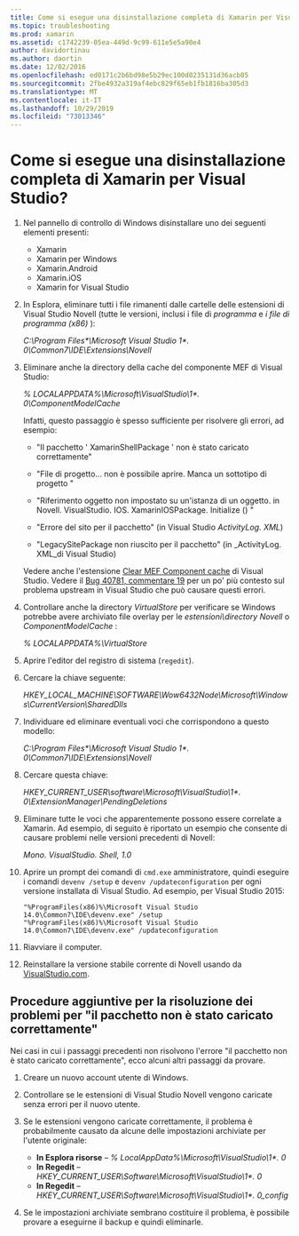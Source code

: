 ```yaml
---
title: Come si esegue una disinstallazione completa di Xamarin per Visual Studio?
ms.topic: troubleshooting
ms.prod: xamarin
ms.assetid: c1742239-05ea-449d-9c99-611e5e5a90e4
author: davidortinau
ms.author: daortin
ms.date: 12/02/2016
ms.openlocfilehash: ed0171c2b6bd98e5b29ec100d0235131d36acb05
ms.sourcegitcommit: 2fbe4932a319af4ebc829f65eb1fb1816ba305d3
ms.translationtype: MT
ms.contentlocale: it-IT
ms.lasthandoff: 10/29/2019
ms.locfileid: "73013346"
---
```

# <a name="how-do-i-perform-a-thorough-uninstall-for-xamarin-for-visual-studio"></a>Come si esegue una disinstallazione completa di Xamarin per Visual Studio?

1. Nel pannello di controllo di Windows disinstallare uno dei seguenti elementi presenti:

    - Xamarin
    - Xamarin per Windows
    - Xamarin.Android
    - Xamarin.iOS
    - Xamarin for Visual Studio

2. In Esplora, eliminare tutti i file rimanenti dalle cartelle delle estensioni di Visual Studio Novell (tutte le versioni, inclusi i file di _programma_ e _i file di programma (x86)_ ):

    _C:\\Program Files\*\\Microsoft Visual Studio 1\*. 0\\Common7\\IDE\\Extensions\\Novell_

3. Eliminare anche la directory della cache del componente MEF di Visual Studio:

    _% LOCALAPPDATA%\\Microsoft\\VisualStudio\\1\*. 0\\ComponentModelCache_

    Infatti, questo passaggio è spesso sufficiente per risolvere gli errori, ad esempio:

    - "Il pacchetto ' XamarinShellPackage ' non è stato caricato correttamente"

    - "File di progetto... non è possibile aprire. Manca un sottotipo di progetto "

    - "Riferimento oggetto non impostato su un'istanza di un oggetto.  in Novell. VisualStudio. IOS. XamarinIOSPackage. Initialize () "

    - "Errore del sito per il pacchetto" (in Visual Studio _ActivityLog. XML_)

    - "LegacySitePackage non riuscito per il pacchetto" (in _ActivityLog. XML_di Visual Studio)

    Vedere anche l'estensione [Clear MEF Component cache](https://visualstudiogallery.msdn.microsoft.com/22b94661-70c7-4a93-9ca3-8b6dd45f47cd) di Visual Studio.  Vedere il [Bug 40781, commentare 19](https://bugzilla.xamarin.com/show_bug.cgi?id=40781#c19) per un po' più contesto sul problema upstream in Visual Studio che può causare questi errori.

4. Controllare anche la directory _VirtualStore_ per verificare se Windows potrebbe avere archiviato file overlay per le _estensioni\\directory Novell_ o _ComponentModelCache_ :

    _% LOCALAPPDATA%\\VirtualStore_

5. Aprire l'editor del registro di sistema (`regedit`).

6. Cercare la chiave seguente:

    _HKEY\_LOCAL\_MACHINE\\SOFTWARE\\Wow6432Node\\Microsoft\\Windows\\CurrentVersion\\SharedDlls_

7. Individuare ed eliminare eventuali voci che corrispondono a questo modello:

    _C:\\Program Files\*\\Microsoft Visual Studio 1\*. 0\\Common7\\IDE\\Extensions\\Novell_

8. Cercare questa chiave:

    _HKEY\_CURRENT\_USER\\software\\Microsoft\\VisualStudio\\1\*. 0\\ExtensionManager\\PendingDeletions_

9. Eliminare tutte le voci che apparentemente possono essere correlate a Xamarin.  Ad esempio, di seguito è riportato un esempio che consente di causare problemi nelle versioni precedenti di Novell:

    _Mono. VisualStudio. Shell, 1.0_

10. Aprire un prompt dei comandi di `cmd.exe` amministratore, quindi eseguire i comandi `devenv /setup` e `devenv /updateconfiguration` per ogni versione installata di Visual Studio.  Ad esempio, per Visual Studio 2015:

    ```
    "%ProgramFiles(x86)%\Microsoft Visual Studio 14.0\Common7\IDE\devenv.exe" /setup
    "%ProgramFiles(x86)%\Microsoft Visual Studio 14.0\Common7\IDE\devenv.exe" /updateconfiguration
    ```

11. Riavviare il computer.

12. Reinstallare la versione stabile corrente di Novell usando da [VisualStudio.com](https://visualstudio.com/xamarin/).

## <a name="additional-troubleshooting-steps-for-package-did-not-load-correctly"></a>Procedure aggiuntive per la risoluzione dei problemi per "il pacchetto non è stato caricato correttamente"

Nei casi in cui i passaggi precedenti non risolvono l'errore "il pacchetto non è stato caricato correttamente", ecco alcuni altri passaggi da provare.

1. Creare un nuovo account utente di Windows.

2. Controllare se le estensioni di Visual Studio Novell vengono caricate senza errori per il nuovo utente.

3. Se le estensioni vengono caricate correttamente, il problema è probabilmente causato da alcune delle impostazioni archiviate per l'utente originale:

    - **In Esplora risorse** – _% LocalAppData%\\Microsoft\\VisualStudio\\1\*. 0_
    - **In Regedit** – _HKEY\_CURRENT\_USER\\Software\\Microsoft\\VisualStudio\\1\*. 0_
    - **In Regedit** – _HKEY\_CURRENT\_USER\\Software\\Microsoft\\VisualStudio\\1\*. 0\_config_

4. Se le impostazioni archiviate sembrano costituire il problema, è possibile provare a eseguirne il backup e quindi eliminarle.
